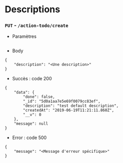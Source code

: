 # Descriptions

### `PUT` - `/action-todo/create`

* Paramètres
```
```

* Body
```
{
    "description": "<Une description>"
}
```

* Succès : code 200
```
{
    "data": {
        "done": false,
        "_id": "5d0a1aa7e5e69f0079cc83ef",
        "description": "test default description",
        "createdAt": "2019-06-19T11:21:11.860Z",
        "__v": 0
    },
    "message": null
}
```

* Error : code 500
```
{
    "message": "<Message d'erreur spécifique>"
}
```
